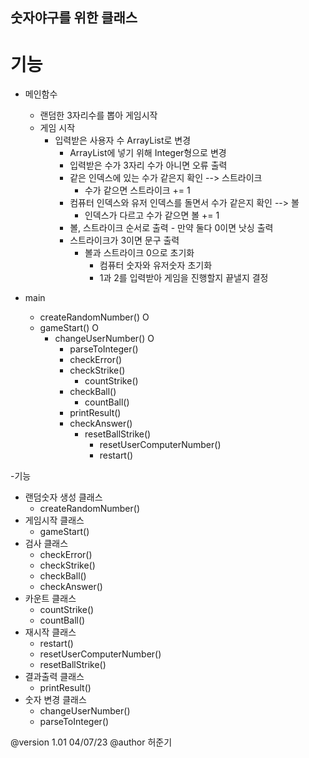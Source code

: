 ## 숫자야구를 위한 클래스

# 기능

- 메인함수
    - 랜덤한 3자리수를 뽑아 게임시작
    - 게임 시작
        - 입력받은 사용자 수 ArrayList로 변경
            - ArrayList에 넣기 위해 Integer형으로 변경
            - 입력받은 수가 3자리 수가 아니면 오류 출력
            - 같은 인덱스에 있는 수가 같은지 확인 --> 스트라이크
                - 수가 같으면 스트라이크 += 1
            - 컴퓨터 인덱스와 유저 인덱스를 돌면서 수가 같은지 확인 --> 볼
                - 인덱스가 다르고 수가 같으면 볼 += 1
            - 볼, 스트라이크 순서로 출력 - 만약 둘다 0이면 낫싱 출력
            - 스트라이크가 3이면 문구 출력
                - 볼과 스트라이크 0으로 초기화
                    - 컴퓨터 숫자와 유저숫자 초기화
                    - 1과 2를 입력받아 게임을 진행할지 끝낼지 결정


- main
    - createRandomNumber() O
    - gameStart() O
        - changeUserNumber() O
            - parseToInteger()
            - checkError()
            - checkStrike()
                - countStrike()
            - checkBall()
                - countBall()
            - printResult()
            - checkAnswer()
                - resetBallStrike()
                    - resetUserComputerNumber()
                    - restart()

-기능

- 랜덤숫자 생성 클래스
    - createRandomNumber()
- 게임시작 클래스
    - gameStart()
- 검사 클래스
    - checkError()
    - checkStrike()
    - checkBall()
    - checkAnswer()
- 카운트 클래스
    - countStrike()
    - countBall()
- 재시작 클래스
    - restart()
    - resetUserComputerNumber()
    - resetBallStrike()
- 결과출력 클래스
    - printResult()
- 숫자 변경 클래스
    - changeUserNumber()
    - parseToInteger()
  
@version 1.01 04/07/23
@author 허준기

